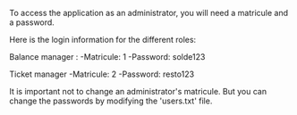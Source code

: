To access the application as an administrator, you will need a matricule and a password.

Here is the login information for the different roles:

Balance manager :
-Matricule: 1
-Password: solde123

Ticket manager
-Matricule: 2
-Password: resto123

It is important not to change an administrator's matricule.
But you can change the passwords by modifying the 'users.txt' file.

